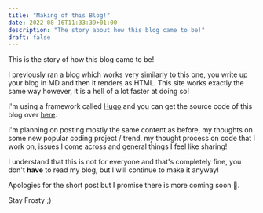 ```yaml
---
title: "Making of this Blog!"
date: 2022-08-16T11:33:39+01:00
description: "The story about how this blog came to be!"
draft: false
---
```


This is the story of how this blog came to be!

I previously ran a blog which works very similarly to this one, you write up your blog in MD and then it renders as HTML.
This site works exactly the same way however, it is a hell of a lot faster at doing so!

I'm using a framework called [Hugo](https://github.com/gohugoio/hugo) and you can get the source code of this blog over [here](https://github.com/itsnotrin/blog).

I'm planning on posting mostly the same content as before, my thoughts on some new popular coding project / trend, my thought process on code that I work on, issues I come across and general things I feel like sharing!

I understand that this is not for everyone and that's completely fine, you don't **have** to read my blog, but I will continue to make it anyway!

Apologies for the short post but I promise there is more coming soon 👀.

Stay Frosty ;)
